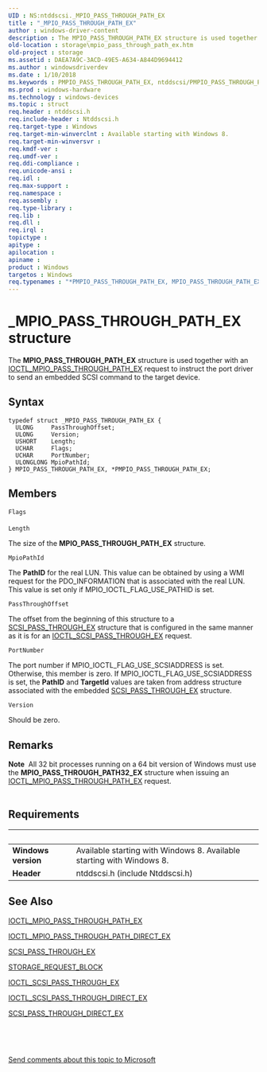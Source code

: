 ```yaml
---
UID : NS:ntddscsi._MPIO_PASS_THROUGH_PATH_EX
title : "_MPIO_PASS_THROUGH_PATH_EX"
author : windows-driver-content
description : The MPIO_PASS_THROUGH_PATH_EX structure is used together with an IOCTL_MPIO_PASS_THROUGH_PATH_EX request to instruct the port driver to send an embedded SCSI command to the target device.
old-location : storage\mpio_pass_through_path_ex.htm
old-project : storage
ms.assetid : DAEA7A9C-3ACD-49E5-A634-A844D9694412
ms.author : windowsdriverdev
ms.date : 1/10/2018
ms.keywords : PMPIO_PASS_THROUGH_PATH_EX, ntddscsi/PMPIO_PASS_THROUGH_PATH_EX, *PMPIO_PASS_THROUGH_PATH_EX, storage.mpio_pass_through_path_ex, MPIO_PASS_THROUGH_PATH_EX, _MPIO_PASS_THROUGH_PATH_EX, PMPIO_PASS_THROUGH_PATH_EX structure pointer [Storage Devices], ntddscsi/MPIO_PASS_THROUGH_PATH_EX, MPIO_PASS_THROUGH_PATH_EX structure [Storage Devices]
ms.prod : windows-hardware
ms.technology : windows-devices
ms.topic : struct
req.header : ntddscsi.h
req.include-header : Ntddscsi.h
req.target-type : Windows
req.target-min-winverclnt : Available starting with Windows 8.
req.target-min-winversvr : 
req.kmdf-ver : 
req.umdf-ver : 
req.ddi-compliance : 
req.unicode-ansi : 
req.idl : 
req.max-support : 
req.namespace : 
req.assembly : 
req.type-library : 
req.lib : 
req.dll : 
req.irql : 
topictype : 
apitype : 
apilocation : 
apiname : 
product : Windows
targetos : Windows
req.typenames : "*PMPIO_PASS_THROUGH_PATH_EX, MPIO_PASS_THROUGH_PATH_EX"
---
```


# _MPIO_PASS_THROUGH_PATH_EX structure
The <b>MPIO_PASS_THROUGH_PATH_EX</b>  structure is used together with an <a href="..\ntddscsi\ni-ntddscsi-ioctl_mpio_pass_through_path_ex.md">IOCTL_MPIO_PASS_THROUGH_PATH_EX</a> request to instruct the port driver to send an embedded SCSI command to the target device.

## Syntax
````
typedef struct _MPIO_PASS_THROUGH_PATH_EX {
  ULONG     PassThroughOffset;
  ULONG     Version;
  USHORT    Length;
  UCHAR     Flags;
  UCHAR     PortNumber;
  ULONGLONG MpioPathId;
} MPIO_PASS_THROUGH_PATH_EX, *PMPIO_PASS_THROUGH_PATH_EX;
````

## Members


`Flags`

#### 



####

`Length`

The size of the <b>MPIO_PASS_THROUGH_PATH_EX</b> structure.

`MpioPathId`

The <b>PathID</b> for the real LUN. This value can be obtained by using a WMI request for the PDO_INFORMATION that is associated with the real LUN. This value is set only if MPIO_IOCTL_FLAG_USE_PATHID is set.

`PassThroughOffset`

The offset from the beginning of this structure to a <a href="..\ntddscsi\ns-ntddscsi-_scsi_pass_through_ex.md">SCSI_PASS_THROUGH_EX</a> structure that is configured in the same manner as it is for an <a href="..\ntddscsi\ni-ntddscsi-ioctl_scsi_pass_through_ex.md">IOCTL_SCSI_PASS_THROUGH_EX</a> request.

`PortNumber`

The port number if MPIO_IOCTL_FLAG_USE_SCSIADDRESS is set. Otherwise, this member is zero. If MPIO_IOCTL_FLAG_USE_SCSIADDRESS is set, the <b>PathID</b> and <b>TargetId</b> values are taken from address structure associated with the embedded <a href="..\ntddscsi\ns-ntddscsi-_scsi_pass_through_ex.md">SCSI_PASS_THROUGH_EX</a> structure.

`Version`

Should be zero.

## Remarks
<div class="alert"><b>Note</b>  All 32 bit processes running on a 64 bit version of Windows must use the <b>MPIO_PASS_THROUGH_PATH32_EX</b> structure when issuing an <a href="..\ntddscsi\ni-ntddscsi-ioctl_mpio_pass_through_path_ex.md">IOCTL_MPIO_PASS_THROUGH_PATH_EX</a> request.</div><div> </div>

## Requirements
| &nbsp; | &nbsp; |
| ---- |:---- |
| **Windows version** | Available starting with Windows 8. Available starting with Windows 8. |
| **Header** | ntddscsi.h (include Ntddscsi.h) |

## See Also

<a href="..\ntddscsi\ni-ntddscsi-ioctl_mpio_pass_through_path_ex.md">IOCTL_MPIO_PASS_THROUGH_PATH_EX</a>

<a href="..\ntddscsi\ni-ntddscsi-ioctl_mpio_pass_through_path_direct_ex.md">IOCTL_MPIO_PASS_THROUGH_PATH_DIRECT_EX</a>

<a href="..\ntddscsi\ns-ntddscsi-_scsi_pass_through_ex.md">SCSI_PASS_THROUGH_EX</a>

<a href="..\storport\ns-storport-_storage_request_block.md">STORAGE_REQUEST_BLOCK</a>

<a href="..\ntddscsi\ni-ntddscsi-ioctl_scsi_pass_through_ex.md">IOCTL_SCSI_PASS_THROUGH_EX</a>

<a href="..\ntddscsi\ni-ntddscsi-ioctl_scsi_pass_through_direct_ex.md">IOCTL_SCSI_PASS_THROUGH_DIRECT_EX</a>

<a href="..\ntddscsi\ns-ntddscsi-_scsi_pass_through_direct_ex.md">SCSI_PASS_THROUGH_DIRECT_EX</a>

 

 

<a href="mailto:wsddocfb@microsoft.com?subject=Documentation%20feedback [storage\storage]:%20MPIO_PASS_THROUGH_PATH_EX structure%20 RELEASE:%20(1/10/2018)&amp;body=%0A%0APRIVACY STATEMENT%0A%0AWe use your feedback to improve the documentation. We don't use your email address for any other purpose, and we'll remove your email address from our system after the issue that you're reporting is fixed. While we're working to fix this issue, we might send you an email message to ask for more info. Later, we might also send you an email message to let you know that we've addressed your feedback.%0A%0AFor more info about Microsoft's privacy policy, see http://privacy.microsoft.com/en-us/default.aspx." title="Send comments about this topic to Microsoft">Send comments about this topic to Microsoft</a>